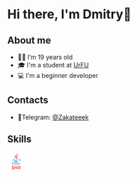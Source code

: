 # Hi there, I'm Dmitry👋

## About me

- 👨‍🎓 I’m 19 years old
- 🎓 I'm a student at [UrFU](https://urfu.ru/ru/)
- 💻 I'm a beginner developer

## Contacts
- 📱Telegram: [@Zakateeek](https://t.me/zakateeek)
## Skills
<div>
    <img src="https://github.com/devicons/devicon/blob/master/icons/java/java-original-wordmark.svg" title="Java" alt="Java" width="40" height="40"/>&nbsp;
</div>

